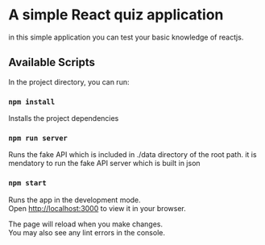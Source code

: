 # A simple React quiz application

in this simple application you can test your basic knowledge of reactjs.

## Available Scripts

In the project directory, you can run:

### `npm install`

Installs the project dependencies

### `npm run server`

Runs the fake API which is included in ./data directory of the root path.
it is mendatory to run the fake API server which is built in json

### `npm start`

Runs the app in the development mode.\
Open [http://localhost:3000](http://localhost:3000) to view it in your browser.

The page will reload when you make changes.\
You may also see any lint errors in the console.
